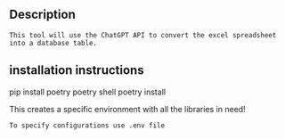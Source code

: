 ## Description
```
This tool will use the ChatGPT API to convert the excel spreadsheet into a database table.
```

## installation instructions

pip install poetry
poetry shell
poetry install



This creates a specific environment with all the libraries in need!

``` To specify configurations use .env file ```
